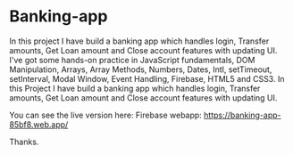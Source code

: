# Banking-app
 In this project I have build a banking app which handles login, Transfer amounts, Get Loan amount and Close account features with updating UI. I've got some hands-on practice in JavaScript fundamentals, DOM Manipulation, Arrays, Array Methods, Numbers, Dates, Intl, setTimeout, setInterval, Modal Window, Event Handling, Firebase, HTML5 and CSS3. In this Project I have build a banking app which handles login, Transfer amounts, Get Loan amount and Close account features with updating UI.
 
 You can see the live version here:
 Firebase webapp: https://banking-app-85bf8.web.app/

Thanks.
